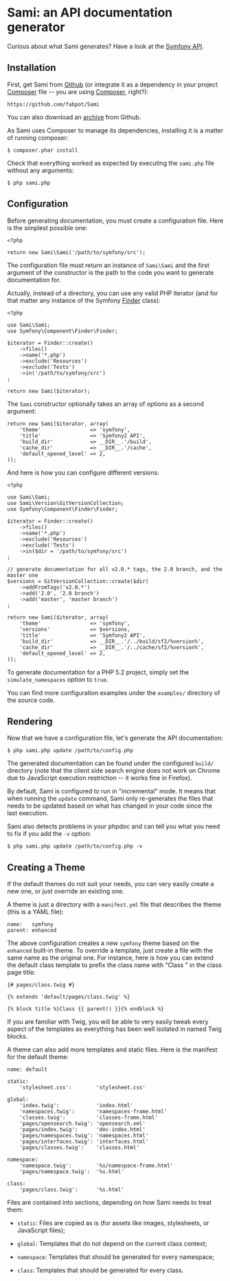 Sami: an API documentation generator
====================================

Curious about what Sami generates? Have a look at the [Symfony
API](http://api.symfony.com/).

Installation
------------

First, get Sami from [Github](https://github.com/fabpot/Sami) (or integrate it
as a dependency in your project [Composer](packagist.org/fabpot/Sami) file --
you are using [Composer](http://getcomposer.org/), right?):

    https://github.com/fabpot/Sami

You can also download an [archive](https://github.com/fabpot/Sami/downloads)
from Github.

As Sami uses Composer to manage its dependencies, installing it is a matter of
running composer:

    $ composer.phar install

Check that everything worked as expected by executing the `sami.php` file
without any arguments:

    $ php sami.php

Configuration
-------------

Before generating documentation, you must create a configuration file. Here is
the simplest possible one:

    <?php

    return new Sami\Sami('/path/to/symfony/src');

The configuration file must return an instance of `Sami\Sami` and the first
argument of the constructor is the path to the code you want to generate
documentation for.

Actually, instead of a directory, you can use any valid PHP iterator (and for
that matter any instance of the Symfony
[Finder](http://symfony.com/doc/current/components/finder.html) class):

    <?php

    use Sami\Sami;
    use Symfony\Component\Finder\Finder;

    $iterator = Finder::create()
        ->files()
        ->name('*.php')
        ->exclude('Resources')
        ->exclude('Tests')
        ->in('/path/to/symfony/src')
    ;

    return new Sami($iterator);

The `Sami` constructor optionally takes an array of options as a second
argument:

    return new Sami($iterator, array(
        'theme'                => 'symfony',
        'title'                => 'Symfony2 API',
        'build_dir'            => __DIR__.'/build',
        'cache_dir'            => __DIR__.'/cache',
        'default_opened_level' => 2,
    ));

And here is how you can configure different versions:

    <?php

    use Sami\Sami;
    use Sami\Version\GitVersionCollection;
    use Symfony\Component\Finder\Finder;

    $iterator = Finder::create()
        ->files()
        ->name('*.php')
        ->exclude('Resources')
        ->exclude('Tests')
        ->in($dir = '/path/to/symfony/src')
    ;

    // generate documentation for all v2.0.* tags, the 2.0 branch, and the master one
    $versions = GitVersionCollection::create($dir)
        ->addFromTags('v2.0.*')
        ->add('2.0', '2.0 branch')
        ->add('master', 'master branch')
    ;

    return new Sami($iterator, array(
        'theme'                => 'symfony',
        'versions'             => $versions,
        'title'                => 'Symfony2 API',
        'build_dir'            => __DIR__.'/../build/sf2/%version%',
        'cache_dir'            => __DIR__.'/../cache/sf2/%version%',
        'default_opened_level' => 2,
    ));

To generate documentation for a PHP 5.2 project, simply set the
`simulate_namespaces` option to `true`.

You can find more configuration examples under the `examples/` directory of
the source code.

Rendering
---------

Now that we have a configuration file, let's generate the API documentation:

    $ php sami.php update /path/to/config.php

The generated documentation can be found under the configured `build/`
directory (note that the client side search engine does not work on Chrome due
to JavaScript execution restriction -- it works fine in Firefox).

By default, Sami is configured to run in "incremental" mode. It means that
when running the `update` command, Sami only re-generates the files that needs
to be updated based on what has changed in your code since the last execution.

Sami also detects problems in your phpdoc and can tell you what you need to
fix if you add the `-v` option:

    $ php sami.php update /path/to/config.php -v

Creating a Theme
----------------

If the default themes do not suit your needs, you can very easily create a new
one, or just override an existing one.

A theme is just a directory with a `manifest.yml` file that describes the
theme (this is a YAML file):

    name:   symfony
    parent: enhanced

The above configuration creates a new `symfony` theme based on the `enhanced`
built-in theme. To override a template, just create a file with the same name
as the original one. For instance, here is how you can extend the default
class template to prefix the class name with "Class " in the class page title:

    {# pages/class.twig #}

    {% extends 'default/pages/class.twig' %}

    {% block title %}Class {{ parent() }}{% endblock %}

If you are familiar with Twig, you will be able to very easily tweak every
aspect of the templates as everything has been well isolated in named Twig
blocks.

A theme can also add more templates and static files. Here is the manifest for
the default theme:

    name: default

    static:
        'stylesheet.css':        'stylesheet.css'

    global:
        'index.twig':            'index.html'
        'namespaces.twig':       'namespaces-frame.html'
        'classes.twig':          'classes-frame.html'
        'pages/opensearch.twig': 'opensearch.xml'
        'pages/index.twig':      'doc-index.html'
        'pages/namespaces.twig': 'namespaces.html'
        'pages/interfaces.twig': 'interfaces.html'
        'pages/classes.twig':    'classes.html'

    namespace:
        'namespace.twig':        '%s/namespace-frame.html'
        'pages/namespace.twig':  '%s.html'

    class:
        'pages/class.twig':      '%s.html'

Files are contained into sections, depending on how Sami needs to treat them:

 * `static`: Files are copied as is (for assets like images, stylesheets, or
   JavaScript files);

 * `global`: Templates that do not depend on the current class context;

 * `namespace`: Templates that should be generated for every namespace;

 * `class`: Templates that should be generated for every class.
